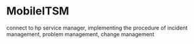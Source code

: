 MobileITSM
==========

connect to hp service manager, implementing the procedure of incident management, problem management, change management

